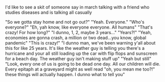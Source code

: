 I'd like to see a skit of someone say in march talking with a friend who
studies diseases and is talking all casually

"So we gotta stay home and not go out?"
"Yeah. Everyone."
"Who's everyone?"
"Eh, yah know, like everyone everyone. All humans"
"That's crazy! For how long?"
"I dunno, 1, 2, maybe 3 years..."
"Years?!"
"Yeah, economies are gonna crash, a million or two dead...you know, global
pandemic"
"This is crazy!"
"I dunno man, we've been warning y'all about this for like 25 years. It's like
the weather guy is telling you there's a hurricane and your all still loading
up the car with flip flops and sunscreen for a beach day. The weather guy isn't
making stuff up"
"Yeah but still"
"Look, every one of us is going to be dead one day. All our children will die.
Every epitaph at a graveyard might as well read "oh, you mean me too?!" these
things will actually happen. I dunno what to tell you"
